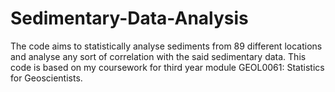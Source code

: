 # Sedimentary-Data-Analysis
The code aims to statistically analyse sediments from 89 different locations and analyse any sort of correlation with the said sedimentary data. This code is based on my coursework for third year module GEOL0061: Statistics for Geoscientists.
